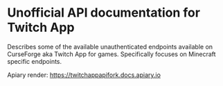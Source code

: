 # Unofficial API documentation for Twitch App

Describes some of the available unauthenticated endpoints available on CurseForge aka Twitch App for games. Specifically focuses on Minecraft specific endpoints.

Apiary render: https://twitchappapifork.docs.apiary.io
